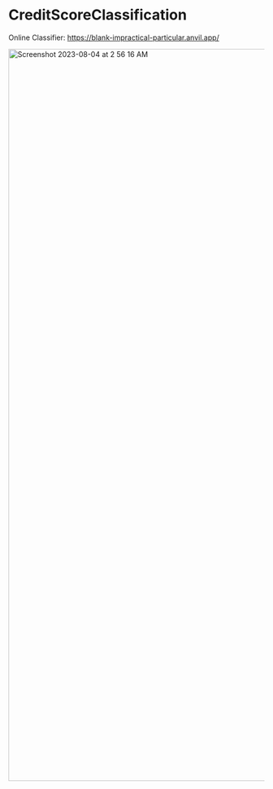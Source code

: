 # CreditScoreClassification

Online Classifier: https://blank-impractical-particular.anvil.app/

<img width="1440" alt="Screenshot 2023-08-04 at 2 56 16 AM" src="https://github.com/lakshyarawal/CreditScoreClassification/assets/20071320/38a840e1-05f6-4a6a-8e49-9f8060b1a2c6">
